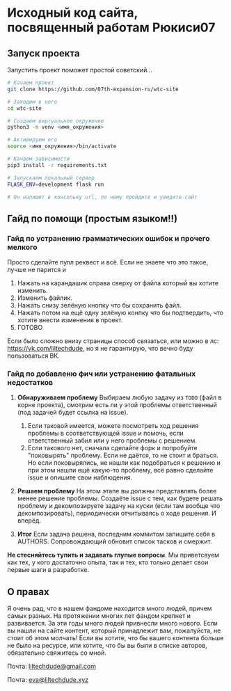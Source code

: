 # Исходный код сайта, посвященный работам Рюкиси07

## Запуск проекта

Запустить проект поможет простой советский...
``` bash
# Качаем проект
git clone https://github.com/07th-expansion-ru/wtc-site

# Заходим в него
cd wtc-site

# Создаем виртуальное окружение
python3 -m venv <имя_окружения>

# Активируем его
source <имя_окружения>/bin/activate

# Качаем зависимости
pip3 install -r requirements.txt

# Запускаем локальный сервер
FLASK_ENV=development flask run

# Он напишет в консольку url, по нему пройдите и увидите сайт
```

## Гайд по помощи (простым языком!!)

### Гайд по устранению грамматических ошибок и прочего мелкого

Просто сделайте пулл реквест и всё. Если не знаете что это такое,
лучше не парится и
1. Нажать на карандашик справа сверху от файла который вы хотите
   изменить.
2. Изменить файлик.
3. Нажать снизу зелёную кнопку что бы сохранить файл.
4. Нажать потом на ещё одну зелёную конпку что бы подтвердить, что
   хотите внести изменения в проект.
5. ГОТОВО

Если было сложно внизу страницы способ связаться, или можно в лс:
https://vk.com/liltechdude, но я не гарантирую, что вечно буду
пользоваться ВК.


### Гайд по добавленю фич или устранению фатальных недостатков

1. **Обнаруживаем проблему** Выбираем любую задачу из `TODO` (файл в
   корне проекта), смотрим есть ли у этой проблемы ответственный (под
   задачей будет ссылка на issue).
   1. Если таковой имеется, можете посмотреть ход решения проблемы в
	соответствующей issue и помочь, если ответственный забил или у
	него проблемы с решением.
   2. Если такового нет, сначала сделайте форк и попробуйте
	"поковырять" проблему. Если не даётся, то не стоит и браться. Но
	если поковырялись, не нашли как подобраться к решению и при этом
	нашли ещё какую-то проблему, всё равно сделайте issue и
	опишите свои наблюдения.

2. **Решаем проблему** На этом этапе вы должны представлять более
   менее решение проблемы. Создаёте issue с тем, как будете решать
   проблему и декомпозируете задачу на куски (если там вообще что
   декомпозировать), периодически отчитываясь о ходе решения. И вперёд.

3. **Итог** Если задача решена, последним коммитом запишите себя в
   AUTHORS. Сопровождающий обновит список тасков и смержит.


**Не стесняйтесь тупить и задавать глупые вопросы**. Мы приветсвуем как
тех, у кого достаточно опыта, так и тех, кто только делает свои первые
шаги в разработке.

## О правах

Я очень рад, что в нашем фандоме находится много людей, причем самых
разных. На протяжении многих лет фандом крепнет и развивается. За эти
годы много людей привнесли много нового. Если вы нашли на сайте
контент, который принадлежит вам, пожалуйста, не стоит об этом
молчать! Если вы хотите, что бы вашего контента больше не было на
ресурсе, или хотите, что бы вы были в списке авторов, обязательно
свяжитесь со мной.

Почта: liltechdude@gmail.com

Почта: eva@liltechdude.xyz
